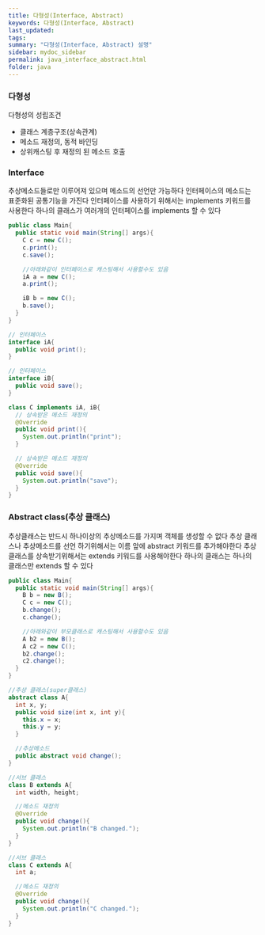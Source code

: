 ```yaml
---
title: 다형성(Interface, Abstract)
keywords: 다형성(Interface, Abstract)
last_updated:
tags:
summary: "다형성(Interface, Abstract) 설명"
sidebar: mydoc_sidebar
permalink: java_interface_abstract.html
folder: java
---
```


### 다형성

다형성의 성립조건
- 클래스 계층구조(상속관계)
- 메소드 재정의, 동적 바인딩
- 상위캐스팅 후 재정의 된 메소드 호출


### Interface

추상메소드들로만 이루어져 있으며 메소드의 선언만 가능하다
인터페이스의 메소드는 표준화된 공통기능을 가진다
인터페이스를 사용하기 위해서는 implements 키워드를 사용한다
하나의 클래스가 여러개의 인터페이스를 implements 할 수 있다

```java
public class Main{
  public static void main(String[] args){
    C c = new C();
    c.print();
    c.save();

    //아래와같이 인터페이스로 캐스팅해서 사용할수도 있음
    iA a = new C();
    a.print();

    iB b = new C();
    b.save();
  }
}

// 인터페이스
interface iA{
  public void print();
}

// 인터페이스
interface iB{
  public void save();
}

class C implements iA, iB{
  // 상속받은 메소드 재정의
  @Override
  public void print(){
    System.out.println("print");
  }

  // 상속받은 메소드 재정의
  @Override
  public void save(){
    System.out.println("save");
  }
}
```


### Abstract class(추상 클래스)

추상클래스는 반드시 하나이상의 추상메소드를 가지며 객체를 생성할 수 없다
추상 클래스나 추상메소드를 선언 하기위해서는 이름 앞에 abstract 키워드를 추가해야한다
추상클래스를 상속받기위해서는 extends 키워드를 사용해야한다
하나의 클래스는 하나의 클래스만 extends 할 수 있다

```java
public class Main{
  public static void main(String[] args){
    B b = new B();
    C c = new C();
    b.change();
    c.change();

    //아래와같이 부모클래스로 캐스팅해서 사용할수도 있음
    A b2 = new B();
    A c2 = new C();
    b2.change();
    c2.change();
  }
}

//추상 클래스(super클래스)
abstract class A{
  int x, y;
  public void size(int x, int y){
    this.x = x;
    this.y = y;
  }

  //추상메소드
  public abstract void change();
}

//서브 클래스
class B extends A{
  int width, height;

  //메소드 재정의
  @Override
  public void change(){
    System.out.println("B changed.");
  }
}

//서브 클래스
class C extends A{
  int a;

  //메소드 재정의
  @Override
  public void change(){
    System.out.println("C changed.");
  }
}
```
